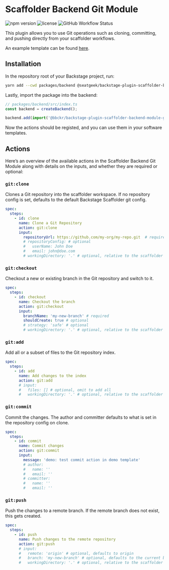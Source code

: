 # Scaffolder Backend Git Module

![npm version](https://img.shields.io/npm/v/@bbckr/backstage-plugin-scaffolder-backend-module-git) ![license](https://img.shields.io/npm/l/@bbckr/backstage-plugin-scaffolder-backend-module-git) ![GitHub Workflow Status](https://img.shields.io/github/actions/workflow/status/bbckr/backstage-plugins/build.yml?branch=main)


This plugin allows you to use Git operations such as cloning, committing, and pushing directly from your scaffolder workflows.

An example template can be found [here](examples/software-templates/demo-scaffolder-backend-module-git.yaml).

## Installation

In the repository root of your Backstage project, run:
```sh
yarn add --cwd packages/backend @seatgeek/backstage-plugin-scaffolder-backend-module-hcl
```

Lastly, import the package into the backend:
```js
// packages/backend/src/index.ts
const backend = createBackend();

backend.add(import('@bbckr/backstage-plugin-scaffolder-backend-module-git'));
```

Now the actions should be registed, and you can use them in your software templates.

## Actions

Here’s an overview of the available actions in the Scaffolder Backend Git Module along with details on the inputs, and whether they are required or optional:

### `git:clone`

Clones a Git repository into the scaffolder workspace. If no repository config is set, defaults to the default Backstage Scaffolder git config.

```yaml
spec:
  steps:
    - id: clone
      name: Clone a Git Repository
      action: git:clone
      input:
        repositoryUrl: https://github.com/my-org/my-repo.git  # required
        # repositoryConfig: # optional
        #   userName: John Doe
        #   email: john@doe.com
        # workingDirectory: '.' # optional, relative to the scaffolder workspace path
```

### `git:checkout`

Checkout a new or existing branch in the Git repository and switch to it.

```yaml
spec:
  steps:
    - id: checkout
      name: Checkout the branch
      action: git:checkout
      input:
        branchName: 'my-new-branch' # required
        shouldCreate: true # optional
        # strategy: 'safe' # optional
        # workingDirectory: '.' # optional, relative to the scaffolder workspace path
```

### `git:add`

Add all or a subset of files to the Git repository index.

```yaml
spec:
  steps:
    - id: add
      name: Add changes to the index
      action: git:add
      # input:
      #   files: [] # optional, omit to add all
      #   workingDirectory: '.' # optional, relative to the scaffolder workspace path
```

### `git:commit`

Commit the changes. The author and committer defaults to what is set in the repository config on clone.

```yaml
spec:
  steps:
    - id: commit
      name: Commit changes
      action: git:commit
      input:
        message: 'demo: test commit action in demo template'
        # author:
        #   name: ''
        #   email: ''
        # committer:
        #   name: ''
        #   email: ''
```

### `git:push`

Push the changes to a remote branch. If the remote branch does not exist, this gets created.

```yaml
spec:
  steps:
    - id: push
      name: Push changes to the remote repository
      action: git:push
      # input:
      #   remote: 'origin' # optional, defaults to origin
      #   branch: 'my-new-branch' # optional, defaults to the current branch
      #   workingDirectory: '.' # optional, relative to the scaffolder workspace path
```
